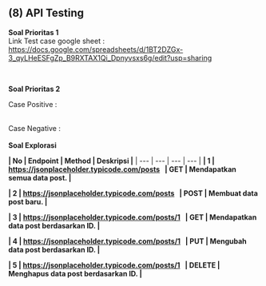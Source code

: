 <h2>(8) API Testing</h2>

<b>Soal Prioritas 1</b></br>
Link Test case google sheet : https://docs.google.com/spreadsheets/d/1BT2DZGx-3_qyLHeESFgZp_B9RXTAX1Qi_Dpnyvsxs6g/edit?usp=sharing

</br>

<b>Soal Prioritas 2</b></br>

Case Positive : </br>


</br>
Case Negative :</br>


</br>
<b>Soal Explorasi</b></br>





<b>| No | Endpoint | Method | Deskripsi |</b>
| --- | --- | --- | --- |
<b>| 1 | https://jsonplaceholder.typicode.com/posts   | GET | Mendapatkan semua data post. |</b></br>



<b>| 2 | https://jsonplaceholder.typicode.com/posts   | POST | Membuat data post baru. |</b></br>



<b>| 3 | https://jsonplaceholder.typicode.com/posts/1   | GET | Mendapatkan data post berdasarkan ID. |</b></br>



<b>| 4 | https://jsonplaceholder.typicode.com/posts/1   | PUT | Mengubah data post berdasarkan ID. |</b></br>



<b>| 5 | https://jsonplaceholder.typicode.com/posts/1   | DELETE | Menghapus data post berdasarkan ID. |</b></br>


